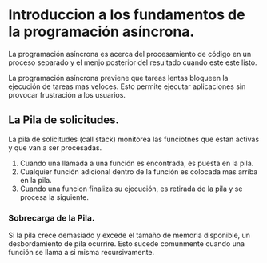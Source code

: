 # Introduccion a los fundamentos de la programación asíncrona.

La programación asíncrona es acerca del procesamiento de código en un proceso separado y el menjo posterior del resultado cuando este este listo.

La programación asíncrona previene que tareas lentas bloqueen la ejecución de tareas mas veloces. Esto permite ejecutar aplicaciones sin provocar frustración a los usuarios.

## La Pila de solicitudes.

La pila de solicitudes (call stack) monitorea las funciotnes que estan activas y que van a ser procesadas.

1. Cuando una llamada a una función es encontrada, es puesta en la pila.
2. Cualquier función adicional dentro de la función es colocada mas arriba en la pila.
3. Cuando una funcion finaliza su ejecución, es retirada de la pila y se procesa la siguiente.

### Sobrecarga de la Pila.

Si la pila crece demasiado y excede el tamaño de memoria disponible, un desbordamiento de pila ocurrire. Esto sucede comunmente cuando una función se llama a si misma recursivamente.